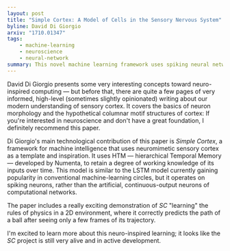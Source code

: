 ```yaml
---
layout: post
title: "Simple Cortex: A Model of Cells in the Sensory Nervous System"
byline: David Di Giorgio
arxiv: "1710.01347"
tags:
    - machine-learning
    - neuroscience
    - neural-network
summary: This novel machine learning framework uses spiking neural networks and Numenta's hierarchical temporal memory to learn complex scenarios.
---
```


David Di Giorgio presents some very interesting concepts toward neuro-inspired computing — but before that, there are quite a few pages of very informed, high-level (sometimes slightly opinionated) writing about our modern understanding of sensory cortex. It covers the basics of neuron morphology and the hypothetical columnar motif structures of cortex: If you're interested in neuroscience and don't have a great foundation, I definitely recommend this paper.

Di Giorgio's main technological contribution of this paper is _Simple Cortex_, a framework for machine intelligence that uses neuromimetic sensory cortex as a template and inspiration. It uses HTM — hierarchical Temporal Memory — developed by Numenta, to retain a degree of working knowledge of its inputs over time. This model is similar to the LSTM model currently gaining popularity in conventional machine-learning circles, but it operates on spiking neurons, rather than the artificial, continuous-output neurons of computational networks.

The paper includes a really exciting demonstration of _SC_ "learning" the rules of physics in a 2D environment, where it correctly predicts the path of a ball after seeing only a few frames of its trajectory.

I'm excited to learn more about this neuro-inspired learning; it looks like the _SC_ project is still very alive and in active development.
